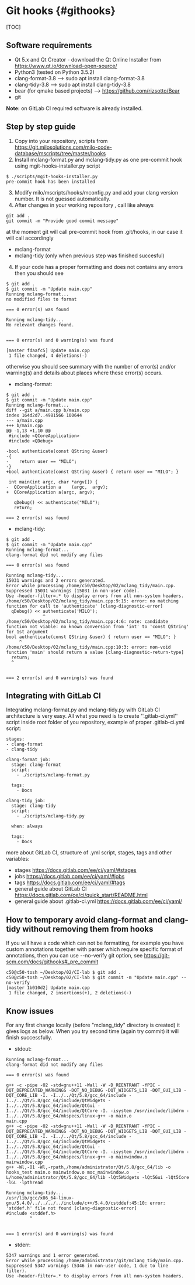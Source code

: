 Git hooks {#githooks}
===

[TOC]

## Software requirements

* Qt 5.x and Qt Creator - download the Qt Online Installer from https://www.qt.io/download-open-source/
* Python3 (tested on Python 3.5.2)
* clang-format-3.8 		  --> sudo apt install clang-format-3.8
* clang-tidy-3.8   		  --> sudo apt install clang-tidy-3.8
* bear (for qmake based projects) --> https://github.com/rizsotto/Bear
* git


**Note:** on GitLab CI required software is already installed.

## Step by step guide

1. Copy into your repository, scripts from https://git.milosolutions.com/milo-code-database/mscripts/tree/master/hooks
2. Install mclang-format.py and mclang-tidy.py as one pre-commit hook using mgit-hooks-installer.py script
```
$ ./scripts/mgit-hooks-installer.py
pre-commit hook has been installed
```
3. Modify milo/mscripts/hooks/mconfig.py and add your clang version number. It is not guessed automatically.
4. After changes in your working repository , call like always
```
git add .
git commit -m "Provide good commit message"
```
at the moment git will call pre-commit hook from .git/hooks, in our case it will call accordingly
* mclang-format
* mclang-tidy (only when previous step was finished succesful)
4. If your code has a proper formatting and does not contains any errors then you should see

```
$ git add .
$ git commit -m "Update main.cpp"
Running mclang-format...
no modified files to format

=== 0 error(s) was found

Running mclang-tidy...
No relevant changes found.


=== 0 error(s) and 0 warning(s) was found

[master fdaafc5] Update main.cpp
 1 file changed, 4 deletions(-)
```


otherwise you should see summary with the number of error(s) and/or warning(s) and details about places
where these error(s) occurs.

* mclang-format:

```
$ git add .
$ git commit -m "Update main.cpp"
Running mclang-format...
diff --git a/main.cpp b/main.cpp
index 164d2d7..4981566 100644
--- a/main.cpp
+++ b/main.cpp
@@ -1,13 +1,10 @@
 #include <QCoreApplication>
 #include <QDebug>

-bool authenticate(const QString &user)
-{
-    return user == "MILO";
-}
+bool authenticate(const QString &user) { return user == "MILO"; }

 int main(int argc, char *argv[]) {
-  QCoreApplication a    (argc,  argv);
+  QCoreApplication a(argc, argv);

   qDebug() << authenticate("MILO");
   return;

=== 2 error(s) was found
```

* mclang-tidy:

```
$ git add .
$ git commit -m "Update main.cpp"
Running mclang-format...
clang-format did not modify any files

=== 0 error(s) was found

Running mclang-tidy...
15031 warnings and 2 errors generated.
Error while processing /home/c50/Desktop/02/mclang_tidy/main.cpp.
Suppressed 15031 warnings (15031 in non-user code).
Use -header-filter=.* to display errors from all non-system headers.
/home/c50/Desktop/02/mclang_tidy/main.cpp:9:15: error: no matching function for call to 'authenticate' [clang-diagnostic-error]
  qDebug() << authenticate('MILO');
              ^
/home/c50/Desktop/02/mclang_tidy/main.cpp:4:6: note: candidate function not viable: no known conversion from 'int' to 'const QString' for 1st argument
bool authenticate(const QString &user) { return user == "MILO"; }
     ^
/home/c50/Desktop/02/mclang_tidy/main.cpp:10:3: error: non-void function 'main' should return a value [clang-diagnostic-return-type]
  return;
  ^


=== 2 error(s) and 0 warning(s) was found
```

## Integrating with GitLab CI

Integrating mclang-format.py and mclang-tidy.py with GitLab CI architecture is very easy. All what you need is to create ''.gitlab-ci.yml'' script inside root folder of you repository, example of proper .gitlab-ci.yml script:

```
stages:
- clang-format
- clang-tidy

clang-format_job:
  stage: clang-format
  script:
    - ./scripts/mclang-format.py

  tags:
    - Docs

clang-tidy_job:
  stage: clang-tidy
  script:
    - ./scripts/mclang-tidy.py

  when: always

  tags:
    - Docs
```

more about GitLab CI, structure of .yml script, stages, tags and other variables:
* stages https://docs.gitlab.com/ee/ci/yaml/#stages
* jobs https://docs.gitlab.com/ee/ci/yaml/#jobs
* tags https://docs.gitlab.com/ee/ci/yaml/#tags
* general guide about GitLab CI https://docs.gitlab.com/ce/ci/quick_start/README.html
* general guide about .gitlab-ci.yml https://docs.gitlab.com/ee/ci/yaml/

## How to temporary avoid clang-format and clang-tidy without removing them from hooks

If you will have a code which can not be formatting, for example you have custom annotations together with parser which require specific format of annotations, then you can use --no-verify git option, see https://git-scm.com/docs/githooks#_pre_commit

```
c50@c50-tosh ~/Desktop/02/CI-lab $ git add .
c50@c50-tosh ~/Desktop/02/CI-lab $ git commit -m "Update main.cpp" --no-verify
[master 1b010d2] Update main.cpp
 1 file changed, 2 insertions(+), 2 deletions(-)
```

## Know issues

For any first change locally (before "mclang_tidy" directory is created) it gives logs as below.
When you try second time (again try commit) it will finish successfully.

* stdout:

```
Running mclang-format...
clang-format did not modify any files

=== 0 error(s) was found

g++ -c -pipe -O2 -std=gnu++11 -Wall -W -D_REENTRANT -fPIC -DQT_DEPRECATED_WARNINGS -DQT_NO_DEBUG -DQT_WIDGETS_LIB -DQT_GUI_LIB -DQT_CORE_LIB -I. -I../../Qt/5.8/gcc_64/include -
I../../Qt/5.8/gcc_64/include/QtWidgets -I../../Qt/5.8/gcc_64/include/QtGui -I../../Qt/5.8/gcc_64/include/QtCore -I. -isystem /usr/include/libdrm -I../../Qt/5.8/gcc_64/mkspecs/linux-g++ -o main.o
main.cpp
g++ -c -pipe -O2 -std=gnu++11 -Wall -W -D_REENTRANT -fPIC -DQT_DEPRECATED_WARNINGS -DQT_NO_DEBUG -DQT_WIDGETS_LIB -DQT_GUI_LIB -DQT_CORE_LIB -I. -I../../Qt/5.8/gcc_64/include -
I../../Qt/5.8/gcc_64/include/QtWidgets -I../../Qt/5.8/gcc_64/include/QtGui -I../../Qt/5.8/gcc_64/include/QtCore -I. -isystem /usr/include/libdrm -I../../Qt/5.8/gcc_64/mkspecs/linux-g++ -o mainwindow.o
mainwindow.cpp
g++ -Wl,-O1 -Wl,-rpath,/home/administrator/Qt/5.8/gcc_64/lib -o hooks_test main.o mainwindow.o moc_mainwindow.o   -L/home/administrator/Qt/5.8/gcc_64/lib -lQt5Widgets -lQt5Gui -lQt5Core -lGL -lpthread

Running mclang-tidy...
/usr/lib/gcc/x86_64-linux-gnu/5.4.0/../../../../include/c++/5.4.0/cstddef:45:10: error: 'stddef.h' file not found [clang-diagnostic-error]
#include <stddef.h>
         ^


=== 1 error(s) and 0 warning(s) was found
```

* stderr:

```
5347 warnings and 1 error generated.
Error while processing /home/administrator/git/mclang_tidy/main.cpp.
Suppressed 5347 warnings (5346 in non-user code, 1 due to line filter).
Use -header-filter=.* to display errors from all non-system headers.
```
